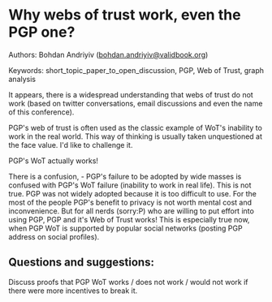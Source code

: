 # Why webs of trust work, even the PGP one? 

Authors: Bohdan Andriyiv (bohdan.andriyiv@validbook.org)

Keywords: short_topic_paper_to_open_discussion, PGP, Web of Trust, graph analysis


It appears, there is a widespread understanding that webs of trust do not work (based on twitter conversations, email discussions and even the name of this conference). 

PGP's web of trust is often used as the classic example of WoT's inability to work in the real world. This way of thinking is usually taken unquestioned at the face value. I'd like to challenge it.

PGP's WoT actually works! 

There is a confusion, - PGP's failure to be adopted by wide masses is confused with PGP's WoT failure (inability to work in real life). This is not true. PGP was not widely adopted because it is too difficult to use. For the most of the people PGP's benefit to privacy is not worth mental cost and inconvenience. But for all nerds (sorry:P) who are willing to put effort into using PGP, PGP and it's Web of Trust works!
This is especially true now, when PGP WoT is supported by popular social networks (posting PGP address on social profiles). 

## Questions and suggestions:
Discuss proofs that PGP WoT works / does not work / would not work if there were more incentives to break it.